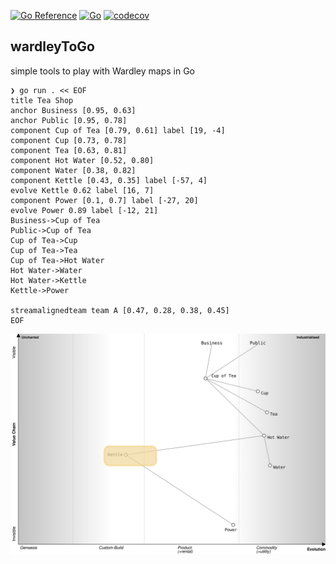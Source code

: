 [![Go Reference](https://pkg.go.dev/badge/github.com/owulveryck/wardleyToGo.svg)](https://pkg.go.dev/github.com/owulveryck/wardleyToGo)
[![Go](https://github.com/owulveryck/wardleyToGo/actions/workflows/go.yml/badge.svg)](https://github.com/owulveryck/wardleyToGo/actions/workflows/go.yml)
[![codecov](https://codecov.io/gh/owulveryck/wardleyToGo/branch/main/graph/badge.svg?token=9BQW1KMGJS)](https://codecov.io/gh/owulveryck/wardleyToGo)

## wardleyToGo


simple tools to play with Wardley maps in Go

```
❯ go run . << EOF
title Tea Shop
anchor Business [0.95, 0.63]
anchor Public [0.95, 0.78]
component Cup of Tea [0.79, 0.61] label [19, -4]
component Cup [0.73, 0.78]
component Tea [0.63, 0.81]
component Hot Water [0.52, 0.80]
component Water [0.38, 0.82]
component Kettle [0.43, 0.35] label [-57, 4]
evolve Kettle 0.62 label [16, 7]
component Power [0.1, 0.7] label [-27, 20]
evolve Power 0.89 label [-12, 21]
Business->Cup of Tea
Public->Cup of Tea
Cup of Tea->Cup
Cup of Tea->Tea
Cup of Tea->Hot Water
Hot Water->Water
Hot Water->Kettle 
Kettle->Power

streamalignedteam team A [0.47, 0.28, 0.38, 0.45]
EOF
```


![](sample.svg)